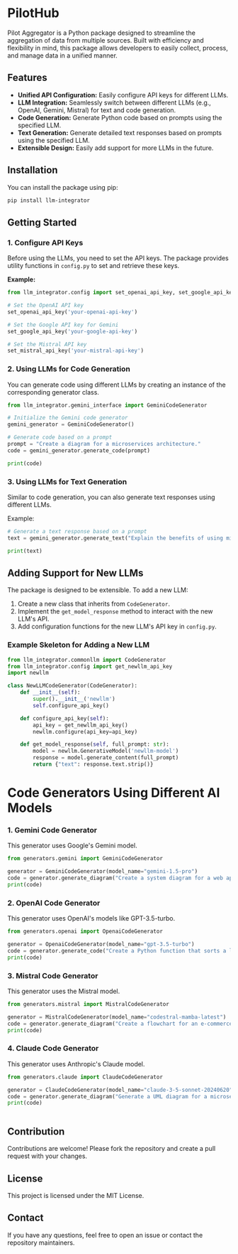 # PilotHub
Pilot Aggregator is a Python package designed to streamline the aggregation of data from multiple sources. Built with efficiency and flexibility in mind, this package allows developers to easily collect, process, and manage data in a unified manner.

## Features

- **Unified API Configuration:** Easily configure API keys for different LLMs.
- **LLM Integration:** Seamlessly switch between different LLMs (e.g., OpenAI, Gemini, Mistral) for text and code generation.
- **Code Generation:** Generate Python code based on prompts using the specified LLM.
- **Text Generation:** Generate detailed text responses based on prompts using the specified LLM.
- **Extensible Design:** Easily add support for more LLMs in the future.

## Installation

You can install the package using pip:

```bash
pip install llm-integrator
```

## Getting Started

### 1. Configure API Keys

Before using the LLMs, you need to set the API keys. The package provides utility functions in `config.py` to set and retrieve these keys.

**Example:**

```python
from llm_integrator.config import set_openai_api_key, set_google_api_key, set_mistral_api_key

# Set the OpenAI API key
set_openai_api_key('your-openai-api-key')

# Set the Google API key for Gemini
set_google_api_key('your-google-api-key')

# Set the Mistral API key
set_mistral_api_key('your-mistral-api-key')
```

### 2. Using LLMs for Code Generation

You can generate code using different LLMs by creating an instance of the corresponding generator class.

```python
from llm_integrator.gemini_interface import GeminiCodeGenerator

# Initialize the Gemini code generator
gemini_generator = GeminiCodeGenerator()

# Generate code based on a prompt
prompt = "Create a diagram for a microservices architecture."
code = gemini_generator.generate_code(prompt)

print(code)
```

### 3. Using LLMs for Text Generation


Similar to code generation, you can also generate text responses using different LLMs.

Example:

```python
# Generate a text response based on a prompt
text = gemini_generator.generate_text("Explain the benefits of using microservices.")

print(text)
```

## Adding Support for New LLMs

The package is designed to be extensible. To add a new LLM:

1. Create a new class that inherits from `CodeGenerator`.
2. Implement the `get_model_response` method to interact with the new LLM's API.
3. Add configuration functions for the new LLM's API key in `config.py`.

### Example Skeleton for Adding a New LLM

```python
from llm_integrator.commonllm import CodeGenerator
from llm_integrator.config import get_newllm_api_key
import newllm

class NewLLMCodeGenerator(CodeGenerator):
    def __init__(self):
        super().__init__('newllm')
        self.configure_api_key()

    def configure_api_key(self):
        api_key = get_newllm_api_key()
        newllm.configure(api_key=api_key)

    def get_model_response(self, full_prompt: str):
        model = newllm.GenerativeModel('newllm-model')
        response = model.generate_content(full_prompt)
        return {"text": response.text.strip()}
```

# Code Generators Using Different AI Models

### 1. Gemini Code Generator

This generator uses Google's Gemini model.

```python
from generators.gemini import GeminiCodeGenerator

generator = GeminiCodeGenerator(model_name="gemini-1.5-pro")
code = generator.generate_diagram("Create a system diagram for a web application using React, Node.js, and MongoDB.")
print(code)
```
### 2. OpenAI Code Generator

This generator uses OpenAI's models like GPT-3.5-turbo.

```python
from generators.openai import OpenaiCodeGenerator

generator = OpenaiCodeGenerator(model_name="gpt-3.5-turbo")
code = generator.generate_code("Create a Python function that sorts a list of numbers.")
print(code)

```

### 3. Mistral Code Generator

This generator uses the Mistral model.


```python
from generators.mistral import MistralCodeGenerator

generator = MistralCodeGenerator(model_name="codestral-mamba-latest")
code = generator.generate_diagram("Create a flowchart for an e-commerce application.")
print(code)


```
### 4. Claude Code Generator

This generator uses Anthropic's Claude model.


```python
from generators.claude import ClaudeCodeGenerator

generator = ClaudeCodeGenerator(model_name="claude-3-5-sonnet-20240620")
code = generator.generate_diagram("Generate a UML diagram for a microservices architecture.")
print(code)



```

## Contribution

Contributions are welcome! Please fork the repository and create a pull request with your changes.

## License

This project is licensed under the MIT License.

## Contact

If you have any questions, feel free to open an issue or contact the repository maintainers.



